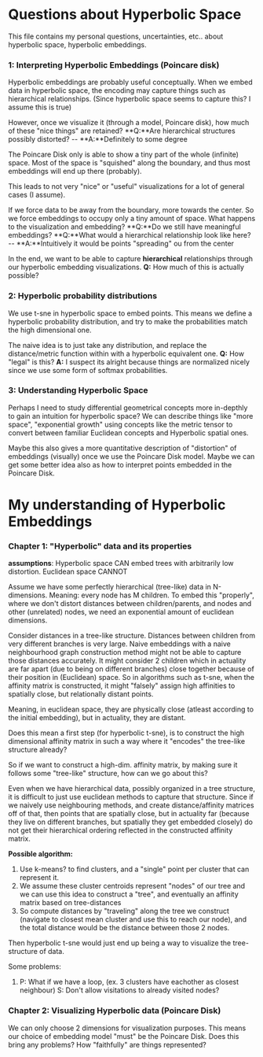 # Questions about Hyperbolic Space
This file contains my personal questions, uncertainties, etc.. about hyperbolic space, hyperbolic embeddings.



### 1: Interpreting Hyperbolic Embeddings (Poincare disk)
Hyperbolic embeddings are probably useful conceptually. When we embed data in hyperbolic space, the encoding may capture things such as hierarchical relationships. (Since hyperbolic space seems to capture this? I assume this is true)

However, once we visualize it (through a model, Poincare disk), how much of these "nice things" are retained?
**Q:**Are hierarchical structures possibly distorted? -- **A:**Definitely to some degree

The Poincare Disk only is able to show a tiny part of the whole (infinite) space. Most of the space is "squished" along the boundary, and thus most embeddings will end up there (probably).

This leads to not very "nice" or "useful" visualizations for a lot of general cases (I assume).

If we force data to be away from the boundary, more towards the center. So we force embeddings to occupy only a tiny amount of space. What happens to the visualization and embedding?
**Q:**Do we still have meaningful embeddings?
**Q:**What would a hierarchical relationship look like here? -- **A:**Intuitively it would be points "spreading" ou from the center

In the end, we want to be able to capture **hierarchical** relationships through our hyperbolic embedding visualizations. **Q:** How much of this is actually possible?



### 2: Hyperbolic probability distributions
We use t-sne in hyperbolic space to embed points. This means we define a hyperbolic probability distribution, and try to make the probabilities match the high dimensional one.

The naive idea is to just take any distribution, and replace the distance/metric function within with a hyperbolic equivalent one. **Q:** How "legal" is this? **A:** I suspect its alright because things are normalized nicely since we use some form of softmax probabilities. 



### 3: Understanding Hyperbolic Space
Perhaps I need to study differential geometrical concepts more in-depthly to gain an intuition for hyperbolic space? 
We can describe things like "more space", "exponential growth" using concepts like the metric tensor to convert between familiar Euclidean concepts and Hyperbolic spatial ones.

Maybe this also gives a more quantitative description of "distortion" of embeddings (visually) once we use the Poincare Disk model. Maybe we can get some better idea also as how to interpret points embedded in the Poincare Disk. 





# My understanding of Hyperbolic Embeddings

### Chapter 1: "Hyperbolic" data and its properties
**assumptions**: Hyperbolic space CAN embed trees with arbitrarily low distortion. Euclidean space CANNOT

Assume we have some perfectly hierarchical (tree-like) data in N-dimensions.
Meaning: every node has M children. To embed this "properly", where we don't distort distances between children/parents, and nodes and other (unrelated) nodes, we need an exponential amount of euclidean dimensions.

Consider distances in a tree-like structure. Distances between children from very different branches is very large. Naive embeddings with a naive neighbourhood graph construction method might not be able to capture those distances accurately. 
It might consider 2 children which in actuality are far apart (due to being on different branches) close together because of their position in (Euclidean) space.
So in algorithms such as t-sne, when the affinity matrix is constructed, it might "falsely" assign high affinities to spatially close, but relationally distant points.

Meaning, in euclidean space, they are physically close (atleast according to the initial embedding), but in actuality, they are distant. 

Does this mean a first step (for hyperbolic t-sne), is to construct the high dimensional affinity matrix in such a way where it "encodes" the tree-like structure already?

So if we want to construct a high-dim. affinity matrix, by making sure it follows some "tree-like" structure, how can we go about this?

Even when we have hierarchical data, possibly organized in a tree structure, it is difficult to just use euclidean methods to capture that structure. 
Since if we naively use neighbouring methods, and create distance/affinity matrices off of that, then points that are spatially close, but in actuality far (because they live on different branches, but spatially they get embedded closely) do not get their hierarchical ordering reflected in the constructed affinity matrix. 

**Possible algorithm:**
1. Use k-means? to find clusters, and a "single" point per cluster that can represent it.
2. We assume these cluster centroids represent "nodes" of our tree and we can use this idea to construct a "tree", and eventually an affinity matrix based on tree-distances
3. So compute distances by "traveling" along the tree we construct (navigate to closest mean cluster and use this to reach our node), and the total distance would be the distance between those 2 nodes.

Then hyperbolic t-sne would just end up being a way to visualize the tree-structure of data.

Some problems: 
1. P: What if we have a loop, (ex. 3 clusters have eachother as closest neighbour)
   S: Don't allow visitations to already visited nodes?



### Chapter 2: Visualizing Hyperbolic data (Poincare Disk)
We can only choose 2 dimensions for visualization purposes. This means our choice of embedding model "must" be the Poincare Disk. 
Does this bring any problems? How "faithfully" are things represented?